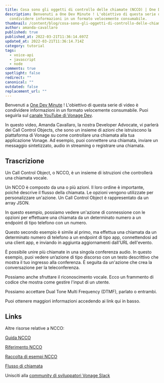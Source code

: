 ```yaml
---
title: Cosa sono gli oggetti di controllo delle chiamate (NCCO) | One Dev Min
description: Benvenuti a One Dev Minute ! L'obiettivo di questa serie di video è
  condividere informazioni in un formato velocemente consumabile.
thumbnail: /content/blog/cosa-sono-gli-oggetti-di-controllo-delle-chiamate-ncco-one-dev-min/ncco.png
author: amanda-cavallaro
published: true
published_at: 2022-03-21T11:36:14.697Z
updated_at: 2022-03-21T11:36:14.714Z
category: tutorial
tags:
  - voice-api
  - javascript
  - node
comments: true
spotlight: false
redirect: ""
canonical: ""
outdated: false
replacement_url: ""
---
```

Benvenuti a [One Dev Minute](https://www.youtube.com/playlist?list=PLWYngsniPr_mwb65DDl3Kr6xeh6l7_pVY) ! L'obiettivo di questa serie di video è condividere informazioni in un formato velocemente consumabile. Puoi seguirla sul [canale YouTube di Vonage Dev](https://www.youtube.com/vonagedev).

In questo video, Amanda Cavallaro, la nostra Developer Advocate, vi parlerà dei Call Control Objects, che sono un insieme di azioni che istruiscono la piattaforma di Vonage su come controllare una chiamata alla tua applicazione Vonage. Ad esempio, puoi connettere una chiamata, inviare un messaggio sintetizzato, audio in streaming o registrare una chiamata.

<youtube id="XjTC8m52FZo"></youtube>

## Trascrizione

Un Call Control Object, o NCCO, è un insieme di istruzioni che controllerà una chiamata vocale.

Un NCCO è composto da una o più azioni. Il loro ordine è importante, poiché descrive il flusso della chiamata. Le opzioni vengono utilizzate per personalizzare un'azione. Un Call Control Object è rappresentato da un array JSON.

In questo esempio, possiamo vedere un'azione di connessione con le opzioni per effettuare una chiamata da un determinato numero a un endpoint di tipo telefono con un numero.

Questo secondo esempio è simile al primo, ma effettua una chiamata da un determinato numero di telefono a un endpoint di tipo app, connettendosi ad una client app, e inviando in aggiunta aggiornamenti dall'URL dell'evento.

È possibile unire più chiamate in una singola conferenza audio. In questo esempio, puoi vedere un’azione di tipo discorso con un testo descrittivo che mostra il tuo ingresso alla conferenza. È seguita da un'azione che crea la conversazione per la teleconferenza.

Possiamo anche sfruttare il riconoscimento vocale. Ecco un frammento di codice che mostra come gestire l'input di un utente.

Possiamo accettare Dual Tone Multi Frequency (DTMF), parlato o entrambi.

Puoi ottenere maggiori informazioni accedendo ai link qui in basso.

## Links

Altre risorse relative a NCCO:

[Guida NCCO](https://developer.vonage.com/voice/voice-api/guides/ncco)

[Riferimento NCCO](https://developer.vonage.com/voice/voice-api/ncco-reference)

[Raccolta di esempi NCCO](https://learn.vonage.com/blog/2019/10/25/introducing-the-ncco-examples-collection-dr/)

[Flusso di chiamata](https://developer.vonage.com/voice/voice-api/guides/call-flow)

Unisciti alla [community di sviluppatori Vonage Slack](https://developer.nexmo.com/community/slack)